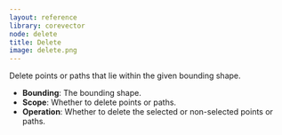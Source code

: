 ```yaml
---
layout: reference
library: corevector
node: delete
title: Delete
image: delete.png
---
```

Delete points or paths that lie within the given bounding shape.

* **Bounding**: The bounding shape.
* **Scope**: Whether to delete points or paths.
* **Operation**: Whether to delete the selected or non-selected points or paths.
